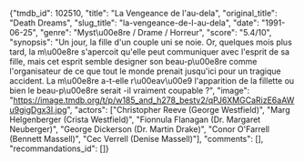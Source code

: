 {"tmdb_id": 102510, "title": "La Vengeance de l'au-dela", "original_title": "Death Dreams", "slug_title": "la-vengeance-de-l-au-dela", "date": "1991-06-25", "genre": "Myst\u00e8re / Drame / Horreur", "score": "5.4/10", "synopsis": "Un jour, la fille d'un couple uni se noie. Or, quelques mois plus tard, la m\u00e8re s'apercoit qu'elle peut communiquer avec l'esprit de sa fille, mais cet esprit semble designer son beau-p\u00e8re comme l'organisateur de ce que tout le monde prenait jusqu'ici pour un tragique accident. La m\u00e8re a-t-elle r\u00eav\u00e9 l'apparition de la fillette ou bien le beau-p\u00e8re serait -il vraiment coupable ?", "image": "https://image.tmdb.org/t/p/w185_and_h278_bestv2/qPJ6XMGCaRizE6aAWu9gigDgx3I.jpg", "actors": ["Christopher Reeve (George Westfield)", "Marg Helgenberger (Crista Westfield)", "Fionnula Flanagan (Dr. Margaret Neuberger)", "George Dickerson (Dr. Martin Drake)", "Conor O'Farrell (Bennett Massell)", "Cec Verrell (Denise Massell)"], "comments": [], "recommandations_id": []}